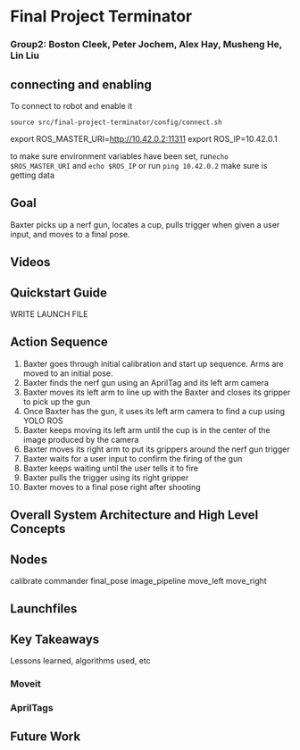 # Final Project Terminator
### Group2: Boston Cleek, Peter Jochem, Alex Hay, Musheng He, Lin Liu

## connecting and enabling
To connect to robot and enable it
```
source src/final-project-terminator/config/connect.sh
```


export ROS_MASTER_URI=http://10.42.0.2:11311
export ROS_IP=10.42.0.1

to make sure environment variables have been set, run`echo $ROS_MASTER_URI`
and `echo $ROS_IP` or run `ping 10.42.0.2` make sure is getting data

## Goal
Baxter picks up a nerf gun, locates a cup, pulls trigger when given a user input, and moves to a final pose.

## Videos


## Quickstart Guide
WRITE LAUNCH FILE

## Action Sequence
1. Baxter goes through initial calibration and start up sequence. Arms are moved to an initial pose.
2. Baxter finds the nerf gun using an AprilTag and its left arm camera
3. Baxter moves its left arm to line up with the Baxter and closes its gripper to pick up the gun
4. Once Baxter has the gun, it uses its left arm camera to find a cup using YOLO ROS
5. Baxter keeps moving its left arm until the cup is in the center of the image produced by the camera
6. Baxter moves its right arm to put its grippers around the nerf gun trigger
7. Baxter waits for a user input to confirm the firing of the gun
8. Baxter keeps waiting until the user tells it to fire
9. Baxter pulls the trigger using its right gripper
10. Baxter moves to a final pose right after shooting


## Overall System Architecture and High Level Concepts

## Nodes
calibrate
commander
final_pose
image_pipeline
move_left
move_right

## Launchfiles


## Key Takeaways
Lessons learned, algorithms used, etc
### Moveit


### AprilTags




## Future Work

